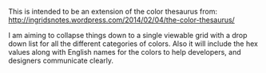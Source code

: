 This is intended to be an extension of the color thesaurus from: http://ingridsnotes.wordpress.com/2014/02/04/the-color-thesaurus/ 

I am aiming to collapse things down to a single viewable grid with a drop down list for all the different categories of colors. Also it will include the hex values along with English names for the colors to help developers, and designers communicate clearly.